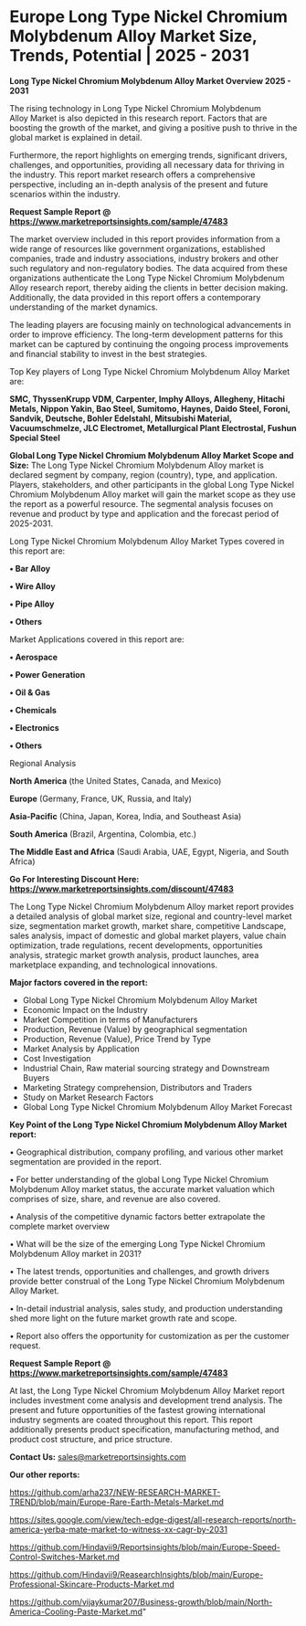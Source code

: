 # Europe Long Type Nickel Chromium Molybdenum Alloy Market Size, Trends, Potential | 2025 - 2031

<Strong> Long Type Nickel Chromium Molybdenum Alloy Market Overview 2025 - 2031</strong>

The rising technology in Long Type Nickel Chromium Molybdenum Alloy Market is also depicted in this research report. Factors that are boosting the growth of the market, and giving a positive push to thrive in the global market is explained in detail.

Furthermore, the report highlights on emerging trends, significant drivers, challenges, and opportunities, providing all necessary data for thriving in the industry. This report market research offers a comprehensive perspective, including an in-depth analysis of the present and future scenarios within the industry.

<strong>Request Sample Report @ <a href=https://www.marketreportsinsights.com/sample/47483>https://www.marketreportsinsights.com/sample/47483</a></strong>

The market overview included in this report provides information from a wide range of resources like government organizations, established companies, trade and industry associations, industry brokers and other such regulatory and non-regulatory bodies. The data acquired from these organizations authenticate the Long Type Nickel Chromium Molybdenum Alloy research report, thereby aiding the clients in better decision making. Additionally, the data provided in this report offers a contemporary understanding of the market dynamics.

The leading players are focusing mainly on technological advancements in order to improve efficiency. The long-term development patterns for this market can be captured by continuing the ongoing process improvements and financial stability to invest in the best strategies.

Top Key players of Long Type Nickel Chromium Molybdenum Alloy Market are:

<strong>SMC, ThyssenKrupp VDM, Carpenter, Imphy Alloys, Allegheny, Hitachi Metals, Nippon Yakin, Bao Steel, Sumitomo, Haynes, Daido Steel, Foroni, Sandvik, Deutsche, Bohler Edelstahl, Mitsubishi Material, Vacuumschmelze, JLC Electromet, Metallurgical Plant Electrostal, Fushun Special Steel</strong>

<strong><b>Global Long Type Nickel Chromium Molybdenum Alloy Market Scope and Size:</b></strong>
The Long Type Nickel Chromium Molybdenum Alloy market is declared segment by company, region (country), type, and application. Players, stakeholders, and other participants in the global Long Type Nickel Chromium Molybdenum Alloy market will gain the market scope as they use the report as a powerful resource. The segmental analysis focuses on revenue and product by type and application and the forecast period of 2025-2031.

Long Type Nickel Chromium Molybdenum Alloy Market Types covered in this report are:

<strong>•  Bar Alloy

•  Wire Alloy

•  Pipe Alloy

•  Others</strong>

Market Applications covered in this report are:

<strong>•  Aerospace

•  Power Generation

•  Oil & Gas

•  Chemicals

•  Electronics

•  Others</strong> 

Regional Analysis

<strong>North America</strong> (the United States, Canada, and Mexico)

<strong>Europe</strong> (Germany, France, UK, Russia, and Italy)

<strong>Asia-Pacific</strong> (China, Japan, Korea, India, and Southeast Asia)

<strong>South America</strong> (Brazil, Argentina, Colombia, etc.)

<strong>The Middle East and Africa</strong> (Saudi Arabia, UAE, Egypt, Nigeria, and South Africa)

<strong>Go For Interesting Discount Here: <a href=https://www.marketreportsinsights.com/discount/47483>https://www.marketreportsinsights.com/discount/47483</a></strong>

The Long Type Nickel Chromium Molybdenum Alloy market report provides a detailed analysis of global market size, regional and country-level market size, segmentation market growth, market share, competitive Landscape, sales analysis, impact of domestic and global market players, value chain optimization, trade regulations, recent developments, opportunities analysis, strategic market growth analysis, product launches, area marketplace expanding, and technological innovations.

<strong><b>Major factors covered in the report:</b></strong>
<ul>
  <li>Global Long Type Nickel Chromium Molybdenum Alloy Market </li>
  <li>Economic Impact on the Industry</li>
  <li>Market Competition in terms of Manufacturers</li>
  <li>Production, Revenue (Value) by geographical segmentation</li>
  <li>Production, Revenue (Value), Price Trend by Type</li>
  <li>Market Analysis by Application</li>
  <li>Cost Investigation</li>
  <li>Industrial Chain, Raw material sourcing strategy and Downstream Buyers</li>
  <li>Marketing Strategy comprehension, Distributors and Traders</li>
  <li>Study on Market Research Factors</li>
  <li>Global Long Type Nickel Chromium Molybdenum Alloy Market Forecast</li>
</ul>

<strong><b>Key Point of the Long Type Nickel Chromium Molybdenum Alloy Market report:</b></strong>

• Geographical distribution, company profiling, and various other market segmentation are provided in the report.

• For better understanding of the global Long Type Nickel Chromium Molybdenum Alloy market status, the accurate market valuation which comprises of size, share, and revenue are also covered.

• Analysis of the competitive dynamic factors better extrapolate the complete market overview

• What will be the size of the emerging Long Type Nickel Chromium Molybdenum Alloy market in 2031?

• The latest trends, opportunities and challenges, and growth drivers provide better construal of the Long Type Nickel Chromium Molybdenum Alloy Market.

• In-detail industrial analysis, sales study, and production understanding shed more light on the future market growth rate and scope.

• Report also offers the opportunity for customization as per the customer request.

<strong>Request Sample Report @ <a href=https://www.marketreportsinsights.com/sample/47483>https://www.marketreportsinsights.com/sample/47483</a></strong>

At last, the Long Type Nickel Chromium Molybdenum Alloy Market report includes investment come analysis and development trend analysis. The present and future opportunities of the fastest growing international industry segments are coated throughout this report. This report additionally presents product specification, manufacturing method, and product cost structure, and price structure.

<strong>Contact Us:</strong>
sales@marketreportsinsights.com

<strong>Our other reports:</strong>

<a href=https://github.com/arha237/NEW-RESEARCH-MARKET-TREND/blob/main/Europe-Rare-Earth-Metals-Market.md>https://github.com/arha237/NEW-RESEARCH-MARKET-TREND/blob/main/Europe-Rare-Earth-Metals-Market.md</a>

<a href=https://sites.google.com/view/tech-edge-digest/all-research-reports/north-america-yerba-mate-market-to-witness-xx-cagr-by-2031>https://sites.google.com/view/tech-edge-digest/all-research-reports/north-america-yerba-mate-market-to-witness-xx-cagr-by-2031</a>

<a href=https://github.com/Hindavii9/Reportsinsights/blob/main/Europe-Speed-Control-Switches-Market.md>https://github.com/Hindavii9/Reportsinsights/blob/main/Europe-Speed-Control-Switches-Market.md</a>

<a href=https://github.com/Hindavii9/ReasearchInsights/blob/main/Europe-Professional-Skincare-Products-Market.md>https://github.com/Hindavii9/ReasearchInsights/blob/main/Europe-Professional-Skincare-Products-Market.md</a>

<a href=https://github.com/vijaykumar207/Business-growth/blob/main/North-America-Cooling-Paste-Market.md>https://github.com/vijaykumar207/Business-growth/blob/main/North-America-Cooling-Paste-Market.md</a>"
